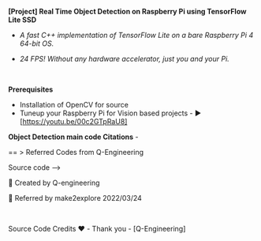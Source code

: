 **[Project] Real Time Object Detection on Raspberry Pi using TensorFlow Lite SSD**

-  <em> A fast C++ implementation of TensorFlow Lite on a bare Raspberry Pi 4 64-bit OS.</em>  

-  <em> 24 FPS! Without any hardware accelerator, just you and your Pi. </em> 

<br>  

**Prerequisites**  
- Installation of OpenCV for source
- Tuneup your Raspberry Pi for Vision based projects - ▶️  [https://youtu.be/00c2GTpRaU8]  

**Object Detection main code Citations** -  
  
== > Referred Codes from Q-Engineering  
  
Source code -->   

📎 Created by Q-engineering  
    
📎 Referred by make2explore 2022/03/24  

<br>  
  
Source Code Credits ❤️ -  Thank you - [Q-Engineering]  